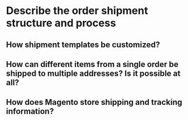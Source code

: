 # Describe the order shipment structure and process

## How shipment templates be customized?

## How can different items from a single order be shipped to multiple addresses? Is it possible at all?

## How does Magento store shipping and tracking information?
